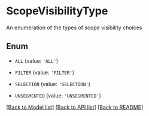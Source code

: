 # ScopeVisibilityType

An enumeration of the types of scope visibility choices

## Enum

* `ALL` (value: `'ALL'`)

* `FILTER` (value: `'FILTER'`)

* `SELECTION` (value: `'SELECTION'`)

* `UNSEGMENTED` (value: `'UNSEGMENTED'`)

[[Back to Model list]](../README.md#documentation-for-models) [[Back to API list]](../README.md#documentation-for-api-endpoints) [[Back to README]](../README.md)


